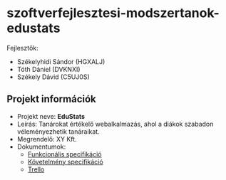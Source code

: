 # szoftverfejlesztesi-modszertanok-edustats

Fejlesztők:
- Székelyhidi Sándor (HGXALJ)
- Tóth Dániel (DVKNXI)
- Székely Dávid (C5UJ0S)

## Projekt információk
- Projekt neve: **EduStats**
- Leírás: Tanárokat értékelő webalkalmazás, ahol a diákok szabadon véleményezhetik tanáraikat.
- Megrendelő: XY Kft.
- Dokumentumok:
  - [Funkcionális specifikáció](docs/funkcionalis-specifikacio.md)
  - [Követelmény specifikáció](docs/kovetelmeny-specifikacio.md)
  - [Trello](https://trello.com/invite/b/66f1225365cb4963c25138a9/ATTIc5d3d7392d9ebbdac29da18a03ce05ac89E84852/edustats)
